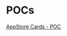 # POCs


[AppStore Cards - POC](<itms-services://?action=download-manifest&url=https://raw.githubusercontent.com/matt-peakridge/POCs/master/AppStoreCards/AppStoreCards.plist>)
